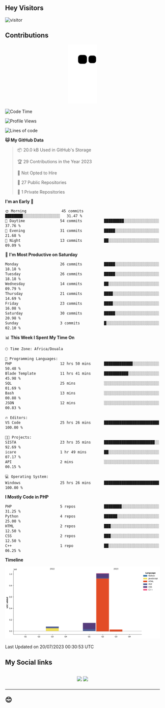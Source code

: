 ## Hey Visitors
![visitor](https://profile-counter.glitch.me/Fotsingboris/count.svg)

## Contributions
<p align="center">
  <img src="https://raw.githubusercontent.com/Fotsingboris/Fotsingboris/output/github-contribution-grid-snake.svg" />
</p>

<!--START_SECTION:waka-->
![Code Time](http://img.shields.io/badge/Code%20Time-440%20hrs%2013%20mins-blue)

![Profile Views](http://img.shields.io/badge/Profile%20Views-0-blue)

![Lines of code](https://img.shields.io/badge/From%20Hello%20World%20I%27ve%20Written-1.3%20million%20lines%20of%20code-blue)

**🐱 My GitHub Data** 

> 📦 20.0 kB Used in GitHub's Storage 
 > 
> 🏆 29 Contributions in the Year 2023
 > 
> 🚫 Not Opted to Hire
 > 
> 📜 27 Public Repositories 
 > 
> 🔑 1 Private Repositories 
 > 
**I'm an Early 🐤** 

```text
🌞 Morning                45 commits          ████████░░░░░░░░░░░░░░░░░   31.47 % 
🌆 Daytime                54 commits          █████████░░░░░░░░░░░░░░░░   37.76 % 
🌃 Evening                31 commits          █████░░░░░░░░░░░░░░░░░░░░   21.68 % 
🌙 Night                  13 commits          ██░░░░░░░░░░░░░░░░░░░░░░░   09.09 % 
```
📅 **I'm Most Productive on Saturday** 

```text
Monday                   26 commits          █████░░░░░░░░░░░░░░░░░░░░   18.18 % 
Tuesday                  26 commits          █████░░░░░░░░░░░░░░░░░░░░   18.18 % 
Wednesday                14 commits          ██░░░░░░░░░░░░░░░░░░░░░░░   09.79 % 
Thursday                 21 commits          ████░░░░░░░░░░░░░░░░░░░░░   14.69 % 
Friday                   23 commits          ████░░░░░░░░░░░░░░░░░░░░░   16.08 % 
Saturday                 30 commits          █████░░░░░░░░░░░░░░░░░░░░   20.98 % 
Sunday                   3 commits           █░░░░░░░░░░░░░░░░░░░░░░░░   02.10 % 
```


📊 **This Week I Spent My Time On** 

```text
🕑︎ Time Zone: Africa/Douala

💬 Programming Languages: 
PHP                      12 hrs 50 mins      █████████████░░░░░░░░░░░░   50.48 % 
Blade Template           11 hrs 41 mins      ███████████░░░░░░░░░░░░░░   45.98 % 
SQL                      25 mins             ░░░░░░░░░░░░░░░░░░░░░░░░░   01.69 % 
Bash                     13 mins             ░░░░░░░░░░░░░░░░░░░░░░░░░   00.88 % 
JSON                     12 mins             ░░░░░░░░░░░░░░░░░░░░░░░░░   00.83 % 

🔥 Editors: 
VS Code                  25 hrs 26 mins      █████████████████████████   100.00 % 

🐱‍💻 Projects: 
SISTA                    23 hrs 35 mins      ███████████████████████░░   92.69 % 
icare                    1 hr 49 mins        ██░░░░░░░░░░░░░░░░░░░░░░░   07.17 % 
API                      2 mins              ░░░░░░░░░░░░░░░░░░░░░░░░░   00.15 % 

💻 Operating System: 
Windows                  25 hrs 26 mins      █████████████████████████   100.00 % 
```

**I Mostly Code in PHP** 

```text
PHP                      5 repos             ████████░░░░░░░░░░░░░░░░░   31.25 % 
Python                   4 repos             ██████░░░░░░░░░░░░░░░░░░░   25.00 % 
HTML                     2 repos             ███░░░░░░░░░░░░░░░░░░░░░░   12.50 % 
CSS                      2 repos             ███░░░░░░░░░░░░░░░░░░░░░░   12.50 % 
C++                      1 repo              ██░░░░░░░░░░░░░░░░░░░░░░░   06.25 % 
```



**Timeline**

![Lines of Code chart](https://raw.githubusercontent.com/Fotsingboris/Fotsingboris/main/assets/bar_graph.png)


 Last Updated on 20/07/2023 00:30:53 UTC
<!--END_SECTION:waka-->

<h2>My Social links <h2>
<p align="center">
   <a href="https://linkedin.com/in/Fotsingboris-Mathieu"><img src="https://img.shields.io/badge/linkedin-%230077B5.svg?style=for-the-badge&logo=linkedin&logoColor=white"></a>
   <a href="https://instagram.com/Fotsingboris"><img src="https://img.shields.io/badge/instagram-%23E4405F.svg?style=for-the-badge&logo=Instagram&logoColor=white"></a>
  </p>
<hr>
😊

